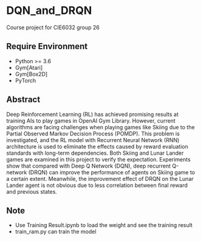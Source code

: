 # DQN_and_DRQN
Course project for CIE6032 group 26

## Require Environment
* Python >= 3.6
* Gym\[Atari]
* Gym\[Box2D]
* PyTorch

## Abstract
Deep Reinforcement Learning (RL) has achieved promising results at training AIs to play games in OpenAI Gym Library. However, current algorithms are facing challenges when playing games like Skiing due to the Partial Observed Markov Decision Process (POMDP). This problem is investigated, and the RL model with Recurrent Neural Network (RNN) architecture is used to eliminate the effects caused by reward evaluation standards with long-term dependencies. Both Skiing and Lunar Lander games are examined in this project to verify the expectation. Experiments show that compared with Deep Q Network (DQN), deep recurrent Q-network (DRQN) can improve the performance of agents on Skiing game to a certain extent. Meanwhile, the improvement effect of DRQN on the Lunar Lander agent is not obvious due to less correlation between final reward and previous states.

## Note
* Use Training Result.ipynb to load the weight and see the training result
* train_ram.py can train the model
